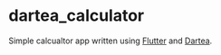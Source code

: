 # dartea_calculator

Simple calcualtor app written using [Flutter](https://flutter.io/) and [Dartea](https://github.com/p69/dartea).